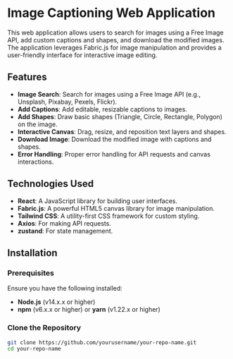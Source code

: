 # Image Captioning Web Application

This web application allows users to search for images using a Free Image API, add custom captions and shapes, and download the modified images. The application leverages Fabric.js for image manipulation and provides a user-friendly interface for interactive image editing.

## Features

- **Image Search**: Search for images using a Free Image API (e.g., Unsplash, Pixabay, Pexels, Flickr).
- **Add Captions**: Add editable, resizable captions to images.
- **Add Shapes**: Draw basic shapes (Triangle, Circle, Rectangle, Polygon) on the image.
- **Interactive Canvas**: Drag, resize, and reposition text layers and shapes.
- **Download Image**: Download the modified image with captions and shapes.
- **Error Handling**: Proper error handling for API requests and canvas interactions.

## Technologies Used

- **React**: A JavaScript library for building user interfaces.
- **Fabric.js**: A powerful HTML5 canvas library for image manipulation.
- **Tailwind CSS**: A utility-first CSS framework for custom styling.
- **Axios**: For making API requests.
- **zustand**: For state management.

## Installation

### Prerequisites

Ensure you have the following installed:

- **Node.js** (v14.x.x or higher)
- **npm** (v6.x.x or higher) or **yarn** (v1.22.x or higher)

### Clone the Repository

```bash
git clone https://github.com/yourusername/your-repo-name.git
cd your-repo-name
